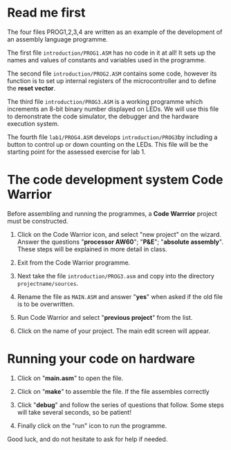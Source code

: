# Read me first

The four files PROG1,2,3,4 are written as an example of the development of an assembly language programme.

The first file `introduction/PROG1.ASM` has no code in it at all! It sets up the names and values of constants and variables used in the programme.

The second file `introduction/PROG2.ASM` contains some code, however its function is to set up internal registers of the microcontroller and to define the **reset vector**.

The third file `introduction/PROG3.ASM` is a working programme which increments an 8-bit binary number displayed on LEDs. We will use this file to demonstrate the code simulator, the debugger and the hardware execution system.

The fourth file `lab1/PROG4.ASM` develops `introduction/PROG3`by including a button to control up or down counting on the LEDs. This file will be the starting point for the assessed exercise for lab 1.

# The code development system Code Warrior

Before assembling and running the programmes, a **Code Warrrior** project must be constructed.

1. Click on the Code Warrior icon, and select "new project" on the wizard. Answer the questions "**processor AW60**"; "**P&E**"; "**absolute assembly**". These steps will be explained in more detail in class.

2. Exit from the Code Warrior programme.

3. Next take the file `introduction/PROG3.asm` and copy into the directory `projectname/sources`.

4. Rename the file as `MAIN.ASM` and answer "**yes**" when asked if the old file is to be overwritten.

5. Run Code Warrior and select "**previous project**" from the list.

6. Click on the name of your project. The main edit screen will appear.

# Running your code on hardware

1. Click on "**main.asm**" to open the file.

2. Click on "**make**" to assemble the file. If the file assembles correctly

3. Click "**debug**" and follow the series of questions that follow. Some steps will take several seconds, so be patient!

4. Finally click on the "run" icon to run the programme.

Good luck, and do not hesitate to ask for help if needed.
